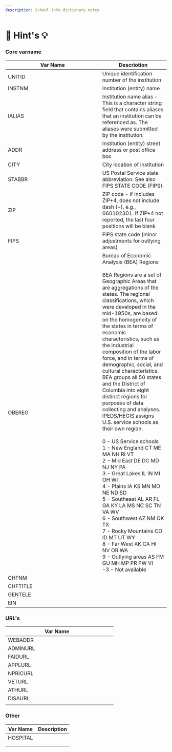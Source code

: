 ```yaml
---
description: School info dictionary notes
---
```


# 🧐 Hint's 💡



### Core varname



<table><thead><tr><th width="279">Var Name</th><th>Descriotion</th></tr></thead><tbody><tr><td>UNITID</td><td>Unique identification number of the institution</td></tr><tr><td>INSTNM</td><td>Institution (entity) name</td></tr><tr><td>IALIAS</td><td>Institution name alias - This is a character string field that contains aliases that an institution can be referenced as. The aliases were submitted by the institution.</td></tr><tr><td>ADDR</td><td>Institution (entity) street address or post office box</td></tr><tr><td>CITY</td><td>City location of institution</td></tr><tr><td>STABBR</td><td>US Postal Service state abbreviation. See also FIPS STATE CODE (FIPS).</td></tr><tr><td>ZIP</td><td>ZIP code - if includes ZIP+4, does not include dash (-), e.g., 060102301. If ZIP+4 not reported, the last four<br>positions will be blank</td></tr><tr><td>FIPS</td><td>FIPS state code (minor adjustments for outlying areas)</td></tr><tr><td>OBEREG</td><td>Bureau of Economic Analysis (BEA) Regions<br><br>BEA Regions are a set of Geographic Areas that are aggregations of the states. The regional classifications, which were developed in the mid-1950s, are based on the homogeneity of the states in terms of economic characteristics, such as the industrial composition of the labor force, and in terms of demographic, social, and cultural characteristics. BEA groups all 50 states and the District of Columbia into eight distinct regions for purposes of data collecting and analyses.  IPEDS/HEGIS assigns U.S. service schools as their own region.<br><br>0 - US Service schools<br>1 - New England CT ME MA NH RI VT<br>2 - Mid East DE DC MD NJ NY PA<br>3 - Great Lakes IL IN MI OH WI<br>4 - Plains IA KS MN MO NE ND SD<br>5 - Southeast AL AR FL GA KY LA MS NC SC TN VA WV<br>6 - Southwest AZ NM OK TX<br>7 - Rocky Mountains CO ID MT UT WY<br>8 - Far West AK CA HI NV OR WA<br>9 - Outlying areas AS FM GU MH MP PR PW VI<br>-3 - Not available</td></tr><tr><td>CHFNM</td><td></td></tr><tr><td>CHFTITLE</td><td></td></tr><tr><td>GENTELE</td><td></td></tr><tr><td>EIN</td><td></td></tr></tbody></table>



### URL's

<table><thead><tr><th width="306">Var Name</th><th></th></tr></thead><tbody><tr><td>WEBADDR</td><td></td></tr><tr><td>ADMINURL</td><td></td></tr><tr><td>FAIDURL</td><td></td></tr><tr><td>APPLURL</td><td></td></tr><tr><td>NPRICURL</td><td></td></tr><tr><td>VETURL</td><td></td></tr><tr><td>ATHURL</td><td></td></tr><tr><td>DISAURL</td><td></td></tr><tr><td></td><td></td></tr></tbody></table>



### Other



| Var Name | Description |
| -------- | ----------- |
| HOSPITAL |             |
|          |             |
|          |             |

